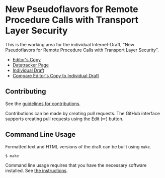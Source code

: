 # New Pseudoflavors for Remote Procedure Calls with Transport Layer Security

This is the working area for the individual Internet-Draft, "New Pseudoflavors for Remote Procedure Calls with Transport Layer Security".

* [Editor's Copy](https://chucklever.github.io/i-d-rpc-tls-pseudoflavors/#go.draft-cel-nfsv4-rpc-tls-pseudoflavors.html)
* [Datatracker Page](https://datatracker.ietf.org/doc/draft-cel-nfsv4-rpc-tls-pseudoflavors)
* [Individual Draft](https://datatracker.ietf.org/doc/html/draft-cel-nfsv4-rpc-tls-pseudoflavors)
* [Compare Editor's Copy to Individual Draft](https://chucklever.github.io/i-d-rpc-tls-pseudoflavors/#go.draft-cel-nfsv4-rpc-tls-pseudoflavors.diff)


## Contributing

See the
[guidelines for contributions](https://github.com/chucklever/i-d-rpc-tls-pseudoflavors/blob/main/CONTRIBUTING.md).

Contributions can be made by creating pull requests.
The GitHub interface supports creating pull requests using the Edit (✏) button.


## Command Line Usage

Formatted text and HTML versions of the draft can be built using `make`.

```sh
$ make
```

Command line usage requires that you have the necessary software installed.  See
[the instructions](https://github.com/martinthomson/i-d-template/blob/main/doc/SETUP.md).

